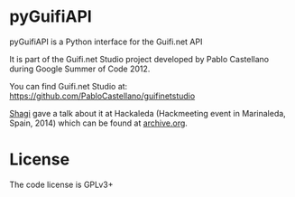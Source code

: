 pyGuifiAPI
==========

pyGuifiAPI is a Python interface for the Guifi.net API

It is part of the Guifi.net Studio project developed by Pablo Castellano
during Google Summer of Code 2012.                    

You can find Guifi.net Studio at:
https://github.com/PabloCastellano/guifinetstudio

[Shagi](https://github.com/shagi) gave a talk about it at Hackaleda (Hackmeeting event in Marinaleda, Spain, 2014) which can be found at [archive.org](https://archive.org/download/Hackaleda-Hackmeeting2014/20141012_pyGuifiAPI.ogg).

License
=======

The code license is GPLv3+
